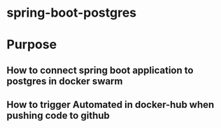 # spring-boot-postgres

# Purpose

## How to connect spring boot application to postgres in docker swarm
## How to trigger Automated in docker-hub when pushing code to github

